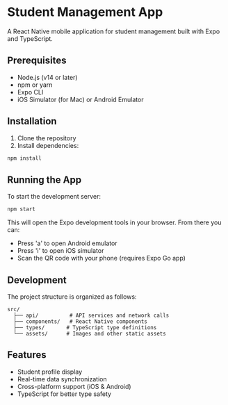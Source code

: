 # Student Management App

A React Native mobile application for student management built with Expo and TypeScript.

## Prerequisites

- Node.js (v14 or later)
- npm or yarn
- Expo CLI
- iOS Simulator (for Mac) or Android Emulator

## Installation

1. Clone the repository
2. Install dependencies:
```bash
npm install
```

## Running the App

To start the development server:
```bash
npm start
```

This will open the Expo development tools in your browser. From there you can:
- Press 'a' to open Android emulator
- Press 'i' to open iOS simulator
- Scan the QR code with your phone (requires Expo Go app)

## Development

The project structure is organized as follows:

```
src/
  ├── api/          # API services and network calls
  ├── components/   # React Native components
  ├── types/       # TypeScript type definitions
  └── assets/      # Images and other static assets
```

## Features

- Student profile display
- Real-time data synchronization
- Cross-platform support (iOS & Android)
- TypeScript for better type safety 